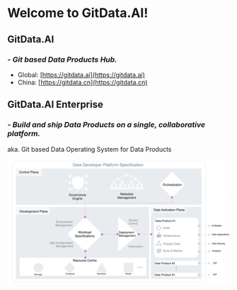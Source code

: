 # Welcome to GitData.AI!

## GitData.AI
### _- Git based Data Products Hub._
* Global: [https://gitdata.ai](https://gitdata.ai)
* China: [https://gitdata.cn](https://gitdata.cn)

## GitData.AI Enterprise 
### _- Build and ship Data Products on a single, collaborative platform._
aka.  Git based Data Operating System for Data Products

![GitData.AI Architecture](../profile/platform.png)

